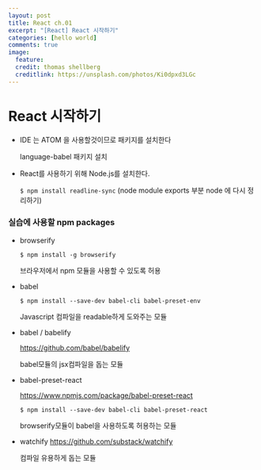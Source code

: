 ```yaml
---
layout: post
title: React ch.01
excerpt: "[React] React 시작하기"
categories: [hello world]
comments: true
image:
  feature:
  credit: thomas shellberg
  creditlink: https://unsplash.com/photos/Ki0dpxd3LGc
---
```



# React 시작하기

* IDE 는 ATOM 을 사용할것이므로 패키지를 설치한다

  language-babel 패키지 설치

* React를 사용하기 위해 Node.js를 설치한다.

  `$ npm install readline-sync`
(node module exports 부분 node 에 다시 정리하기)

### 실습에 사용할 npm packages

* browserify

  `$ npm install -g browserify`

  브라우저에서 npm 모듈을 사용할 수 있도록 허용

* babel

  `$ npm install --save-dev babel-cli babel-preset-env`

  Javascript 컴파일을 readable하게 도와주는 모듈


* babel / babelify

  https://github.com/babel/babelify

  babel모듈의 jsx컴파일을 돕는 모듈


* babel-preset-react

  https://www.npmjs.com/package/babel-preset-react

  `$ npm install --save-dev babel-cli babel-preset-react`

  browserify모듈이 babel을 사용하도록 허용하는 모듈


* watchify
  https://github.com/substack/watchify

  컴파일 유용하게 돕는 모듈
